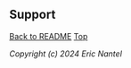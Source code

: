 ## Support <a name="top"></a>

[Back to README](/docs/README.md)
[Top](#top)

*Copyright (c) 2024 Eric Nantel*